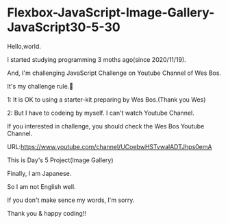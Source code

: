 # Flexbox-JavaScript-Image-Gallery-JavaScript30-5-30

Hello,world.

I started studying programming 3 moths ago(since 2020/11/19).

And, I'm challenging JavaScript Challenge on Youtube Channel of Wes Bos.

It's my challenge rule.🔽

1: It is OK to using a starter-kit preparing by Wes Bos.(Thank you Wes)

2: But I have to codeing by myself. I can't watch Youtube Channel.

If you interested in challenge, you should check the Wes Bos Youtube Channel.

URL:https://www.youtube.com/channel/UCoebwHSTvwalADTJhps0emA

This is Day's 5 Project(Image Gallery)

Finally, I am Japanese.

So I am not English well.

If you don't make sence my words, I'm sorry.

Thank you & happy coding!!
